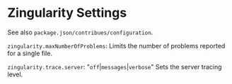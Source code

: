 # Zingularity Settings

See also `package.json/contribues/configuration`.

`zingularity.maxNumberOfProblems`: Limits the number of problems reported for a single file.

`zingularity.trace.server`: "`off`|`messages`|`verbose`" Sets the server tracing level.
